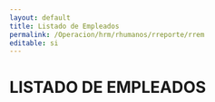 ```yaml
---
layout: default
title: Listado de Empleados
permalink: /Operacion/hrm/rhumanos/rreporte/rrem
editable: si
---
```


# LISTADO DE EMPLEADOS  
